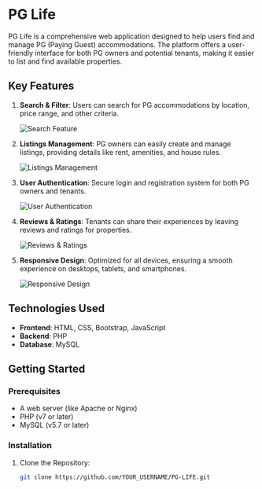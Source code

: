 # PG Life

PG Life is a comprehensive web application designed to help users find and manage PG (Paying Guest) accommodations. The platform offers a user-friendly interface for both PG owners and potential tenants, making it easier to list and find available properties.

## Key Features

1. **Search & Filter**: Users can search for PG accommodations by location, price range, and other criteria.

   ![Search Feature](URL_TO_SEARCH_FEATURE_SCREENSHOT)

2. **Listings Management**: PG owners can easily create and manage listings, providing details like rent, amenities, and house rules.

   ![Listings Management](URL_TO_LISTINGS_MANAGEMENT_SCREENSHOT)

3. **User Authentication**: Secure login and registration system for both PG owners and tenants.

   ![User Authentication](URL_TO_USER_AUTHENTICATION_SCREENSHOT)

4. **Reviews & Ratings**: Tenants can share their experiences by leaving reviews and ratings for properties.

   ![Reviews & Ratings](URL_TO_REVIEWS_SCREENSHOT)

5. **Responsive Design**: Optimized for all devices, ensuring a smooth experience on desktops, tablets, and smartphones.

   ![Responsive Design](URL_TO_RESPONSIVE_DESIGN_SCREENSHOT)

## Technologies Used

- **Frontend**: HTML, CSS, Bootstrap, JavaScript
- **Backend**: PHP
- **Database**: MySQL

## Getting Started

### Prerequisites

- A web server (like Apache or Nginx)
- PHP (v7 or later)
- MySQL (v5.7 or later)

### Installation

1. Clone the Repository:

   ```bash
   git clone https://github.com/YOUR_USERNAME/PG-LIFE.git
